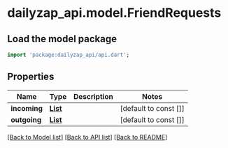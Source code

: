 # dailyzap_api.model.FriendRequests

## Load the model package
```dart
import 'package:dailyzap_api/api.dart';
```

## Properties
Name | Type | Description | Notes
------------ | ------------- | ------------- | -------------
**incoming** | [**List<User>**](User.md) |  | [default to const []]
**outgoing** | [**List<User>**](User.md) |  | [default to const []]

[[Back to Model list]](../README.md#documentation-for-models) [[Back to API list]](../README.md#documentation-for-api-endpoints) [[Back to README]](../README.md)


